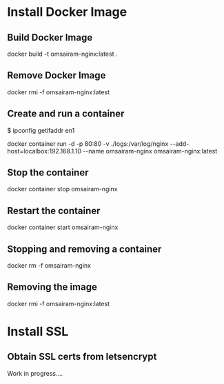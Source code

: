 
# Install Docker Image

## Build Docker Image
docker build -t omsairam-nginx:latest .

## Remove Docker Image
docker rmi -f omsairam-nginx:latest

## Create and run a container
$ ipconfig getifaddr en1
 
docker container run -d -p 80:80 -v ./logs:/var/log/nginx --add-host=localbox:192.168.1.10 --name omsairam-nginx omsairam-nginx:latest

## Stop the container
docker container stop omsairam-nginx

## Restart the container
docker container start omsairam-nginx

## Stopping and removing a container
docker rm -f omsairam-nginx

## Removing the image
docker rmi -f omsairam-nginx:latest


# Install SSL

## Obtain SSL certs from letsencrypt
Work in progress....

